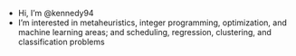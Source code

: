- Hi, I’m @kennedy94
- I’m interested in metaheuristics, integer programming, optimization, and machine learning areas; and scheduling, regression, clustering, and classification problems

<!---
kennedy94/kennedy94 is a ✨ special ✨ repository because its `README.md` (this file) appears on your GitHub profile.
You can click the Preview link to take a look at your changes.
--->
